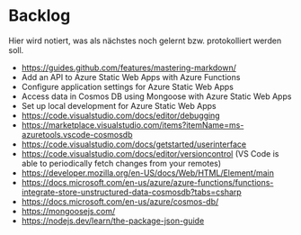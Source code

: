 # Backlog
Hier wird notiert, was als nächstes noch gelernt bzw. protokolliert werden soll.

* https://guides.github.com/features/mastering-markdown/
* Add an API to Azure Static Web Apps with Azure Functions
* Configure application settings for Azure Static Web Apps
* Access data in Cosmos DB using Mongoose with Azure Static Web Apps
* Set up local development for Azure Static Web Apps
* https://code.visualstudio.com/docs/editor/debugging
* https://marketplace.visualstudio.com/items?itemName=ms-azuretools.vscode-cosmosdb
* https://code.visualstudio.com/docs/getstarted/userinterface
* https://code.visualstudio.com/docs/editor/versioncontrol (VS Code is able to periodically fetch changes from your remotes)
* https://developer.mozilla.org/en-US/docs/Web/HTML/Element/main
* https://docs.microsoft.com/en-us/azure/azure-functions/functions-integrate-store-unstructured-data-cosmosdb?tabs=csharp
* https://docs.microsoft.com/en-us/azure/cosmos-db/
* https://mongoosejs.com/
* https://nodejs.dev/learn/the-package-json-guide






 